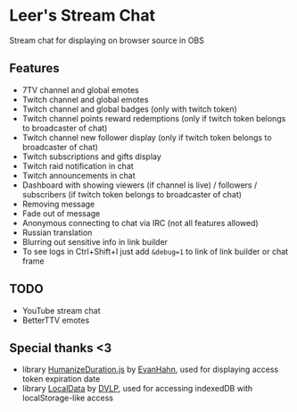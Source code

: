 # Leer's Stream Chat
Stream chat for displaying on browser source in OBS

## Features
- 7TV channel and global emotes
- Twitch channel and global emotes
- Twitch channel and global badges (only with twitch token)
- Twitch channel points reward redemptions (only if twitch token belongs to broadcaster of chat)
- Twitch channel new follower display (only if twitch token belongs to broadcaster of chat)
- Twitch subscriptions and gifts display
- Twitch raid notification in chat
- Twitch announcements in chat
- Dashboard with showing viewers (if channel is live) / followers / subscribers (if twitch token belongs to broadcaster of chat)
- Removing message
- Fade out of message
- Anonymous connecting to chat via IRC (not all features allowed)
- Russian translation
- Blurring out sensitive info in link builder
- To see logs in Ctrl+Shift+I just add `&debug=1` to link of link builder or chat frame

## TODO
- YouTube stream chat
- BetterTTV emotes

## Special thanks <3
- library [HumanizeDuration.js](https://github.com/EvanHahn/HumanizeDuration.js) by [EvanHahn](https://github.com/EvanHahn), used for displaying access token expiration date
- library [LocalData](https://github.com/DVLP/localStorageDB) by [DVLP](https://github.com/DVLP), used for accessing indexedDB with localStorage-like access